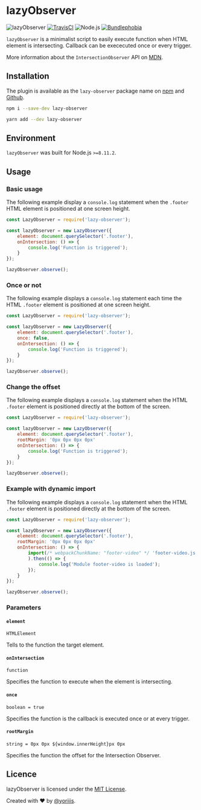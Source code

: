 # lazyObserver

![lazyObserver](https://img.shields.io/badge/lazy--observer-v1.0.0-546e7a.svg?style=for-the-badge) [![TravisCI](https://img.shields.io/travis/com/yoriiis/lazy-observer/master?style=for-the-badge)](https://travis-ci.com/yoriiis/lazy-observer) ![Node.js](https://img.shields.io/node/v/lazy-observer?style=for-the-badge) [![Bundlephobia](https://img.shields.io/bundlephobia/minzip/lazy-observer?style=for-the-badge)](https://bundlephobia.com/result?p=lazy-observer@latest)

`lazyObserver` is a minimalist script to easily execute function when HTML element is intersecting. Callback can be exececuted once or every trigger.

More information about the `IntersectionObserver` API on [MDN](https://developer.mozilla.org/fr/docs/Web/API/IntersectionObserver).

## Installation

The plugin is available as the `lazy-observer` package name on [npm](https://www.npmjs.com/package/lazy-observer) and [Github](https://github.com/yoriiis/lazy-observer).

```bash
npm i --save-dev lazy-observer
```

```bash
yarn add --dev lazy-observer
```

## Environment

`lazyObserver` was built for Node.js `>=8.11.2`.

## Usage

### Basic usage

The following example display a `console.log` statement when the `.footer` HTML element is positioned at one screen height.

```javascript
const LazyObserver = require('lazy-observer');

const lazyObserver = new LazyObserver({
    element: document.querySelector('.footer'),
    onIntersection: () => {
        console.log('Function is triggered');
    }
});

lazyObserver.observe();
```

### Once or not

The following example displays a `console.log` statement each time the HTML `.footer` element is positioned at one screen height.

```javascript
const LazyObserver = require('lazy-observer');

const lazyObserver = new LazyObserver({
    element: document.querySelector('.footer'),
    once: false,
    onIntersection: () => {
        console.log('Function is triggered');
    }
});

lazyObserver.observe();
```

### Change the offset

The following example displays a `console.log` statement when the HTML `.footer` element is positioned directly at the bottom of the screen.

```javascript
const LazyObserver = require('lazy-observer');

const lazyObserver = new LazyObserver({
    element: document.querySelector('.footer'),
    rootMargin: '0px 0px 0px 0px'
    onIntersection: () => {
        console.log('Function is triggered');
    }
});

lazyObserver.observe();
```

### Example with dynamic import

The following example displays a `console.log` statement when the HTML `.footer` element is positioned directly at the bottom of the screen.

```javascript
const LazyObserver = require('lazy-observer');

const lazyObserver = new LazyObserver({
    element: document.querySelector('.footer'),
    rootMargin: '0px 0px 0px 0px'
    onIntersection: () => {
        import(/* webpackChunkName: "footer-video" */ 'footer-video.js'
        ).then(() => {
            console.log('Module footer-video is loaded');
        });
    }
});

lazyObserver.observe();
```

### Parameters

#### `element`

`HTMLElement`

Tells to the function the target element.

#### `onIntersection`

`function`

Specifies the function to execute when the element is intersecting.

#### `once`

`boolean = true`

Specifies the function is the callback is executed once or at every trigger.

#### `rootMargin`

`string = 0px 0px ${window.innerHeight}px 0px`

Specifies the function the offset for the Intersection Observer.

## Licence

lazyObserver is licensed under the [MIT License](http://opensource.org/licenses/MIT).

Created with ♥ by [@yoriiis](http://github.com/yoriiis).
